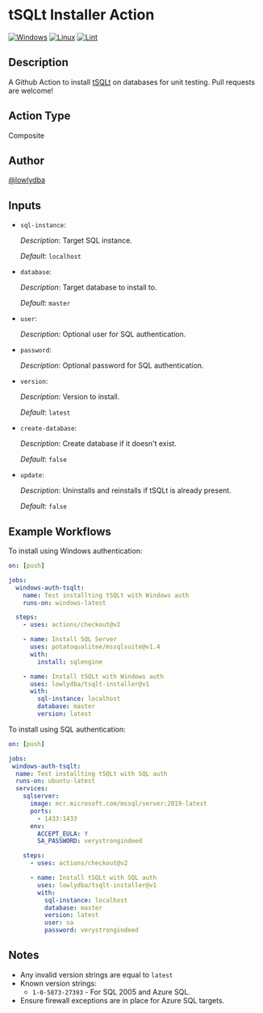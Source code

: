 # tSQLt Installer Action

[![Windows](https://github.com/lowlydba/tsqlt-installer/actions/workflows/windows.yml/badge.svg)](https://github.com/lowlydba/tsqlt-installer/actions/workflows/windows.yml)
[![Linux](https://github.com/lowlydba/tsqlt-installer/actions/workflows/linux.yml/badge.svg)](https://github.com/lowlydba/tsqlt-installer/actions/workflows/linux.yml)
[![Lint](https://github.com/lowlydba/tsqlt-installer/actions/workflows/linter.yml/badge.svg)](https://github.com/lowlydba/tsqlt-installer/actions/workflows/linter.yml)

## Description

A Github Action to install [tSQLt](https://github.com/tSQLt-org/tSQLt) on databases for unit testing. Pull requests are welcome!

## Action Type

Composite

## Author

[@lowlydba](https://github.com/lowlydba)

## Inputs

* `sql-instance`:

    *Description*: Target SQL instance.

    *Default*: `localhost`

* `database`:

    *Description*: Target database to install to.

    *Default*: `master`

* `user`:

    *Description*: Optional user for SQL authentication.

* `password`:

    *Description*: Optional password for SQL authentication.

* `version`:

    *Description*: Version to install.

    *Default*: `latest`

* `create-database`:

    *Description*: Create database if it doesn't exist.

    *Default*: `false`

* `update`:

    *Description*: Uninstalls and reinstalls if tSQLt is already present.

    *Default*: `false`

## Example Workflows

To install using Windows authentication:

```yml
on: [push]

jobs:
  windows-auth-tsqlt:
    name: Test installting tSQLt with Windows auth
    runs-on: windows-latest

  steps:
    - uses: actions/checkout@v2

    - name: Install SQL Server
      uses: potatoqualitee/mssqlsuite@v1.4
      with:
        install: sqlengine

    - name: Install tSQLt with Windows auth
      uses: lowlydba/tsqlt-installer@v1
      with:
        sql-instance: localhost
        database: master
        version: latest
```

To install using SQL authentication:

```yml
on: [push]

jobs:
 windows-auth-tsqlt:
  name: Test installting tSQLt with SQL auth
  runs-on: ubuntu-latest
  services:
    sqlserver:
      image: mcr.microsoft.com/mssql/server:2019-latest
      ports:
        - 1433:1433
      env:
        ACCEPT_EULA: Y
        SA_PASSWORD: verystrongindeed

    steps:
      - uses: actions/checkout@v2

      - name: Install tSQLt with SQL auth
        uses: lowlydba/tsqlt-installer@v1
        with:
          sql-instance: localhost
          database: master
          version: latest
          user: sa
          password: verystrongindeed
```

## Notes

* Any invalid version strings are equal to `latest`
* Known version strings:
  * `1-0-5873-27393` - For SQL 2005 and Azure SQL.
* Ensure firewall exceptions are in place for Azure SQL targets.
